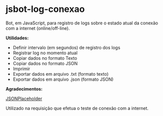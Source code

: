 # jsbot-log-conexao
Bot, em JavaScript, para registro de logs sobre o estado atual da conexão com a internet (online/off-line).

**Utilidades:**
- Definir intervalo (em segundos) de registro dos logs
- Registrar log no momento atual
- Copiar dados no formato Texto
- Copiar dados no formato JSON
- Imprimir
- Exportar dados em arquivo .txt (formato texto)
- Exportar dados em arquivo .json (formato JSON)

**Agradecimentos:**

[JSONPlaceholder](https://jsonplaceholder.typicode.com/) 

Utilizado na requisição que efetua o teste de conexão com a internet.
